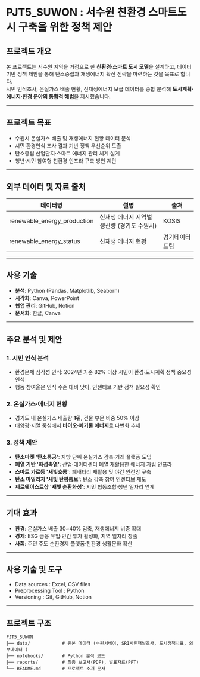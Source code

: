 # PJT5_SUWON : 서수원 친환경 스마트도시 구축을 위한 정책 제안

## 프로젝트 개요
본 프로젝트는 서수원 지역을 거점으로 한 **친환경·스마트 도시 모델**을 설계하고, 데이터 기반 정책 제안을 통해 탄소중립과 재생에너지 확산 전략을 마련하는 것을 목표로 합니다.  
시민 인식조사, 온실가스 배출 현황, 신재생에너지 보급 데이터를 종합 분석해 **도시계획·에너지·환경 분야의 통합적 해법**을 제시했습니다.

---

## 프로젝트 목표
- 수원시 온실가스 배출 및 재생에너지 현황 데이터 분석
- 시민 환경인식 조사 결과 기반 정책 우선순위 도출
- 탄소중립 산업단지·스마트 에너지 관리 체계 설계
- 청년·시민 참여형 친환경 인프라 구축 방안 제안

---

## 외부 데이터 및 자료 출처
| 데이터명         | 설명                                         | 출처                         |
|------------------|---------------------------------------------|-------------------------------|
| renewable_energy_production     | 신재생 에너지 지역별 생산량 (경기도 수원시)     | KOSIS     |
| renewable_energy_status  | 신재생 에너지 현황  | 경기데이터드림       |

---

## 사용 기술
- **분석**: Python (Pandas, Matplotlib, Seaborn)
- **시각화**: Canva, PowerPoint
- **협업 관리**: GitHub, Notion
- **문서화**: 한글, Canva

---

## 주요 분석 및 제안
### 1. 시민 인식 분석
- 환경문제 심각성 인식: 2024년 기준 82% 이상 시민이 환경·도시계획 정책 중요성 인식
- 행동 참여율은 인식 수준 대비 낮아, 인센티브 기반 정책 필요성 확인

### 2. 온실가스·에너지 현황
- 경기도 내 온실가스 배출량 **1위**, 건물 부문 비중 50% 이상
- 태양광·지열 중심에서 **바이오·폐기물 에너지**로 다변화 추세

### 3. 정책 제안
- **탄소마켓 '탄소통공'**: 지방 단위 온실가스 감축·거래 플랫폼 도입
- **폐열 기반 '화성축열'**: 산업·데이터센터 폐열 재활용한 에너지 자립 인프라
- **스마트 가로등 '새빛호롱'**: 폐배터리 재활용 및 야간 안전망 구축
- **탄소 마일리지 '새빛 탄평통보'**: 탄소 감축 참여 인센티브 제도
- **제로웨이스트샵 '새빛 순환화성'**: 시민 협동조합·청년 일자리 연계

---

## 기대 효과
- **환경**: 온실가스 배출 30~40% 감축, 재생에너지 비중 확대
- **경제**: ESG 금융 유입·민간 투자 활성화, 지역 일자리 창출
- **사회**: 주민 주도 순환경제 플랫폼·친환경 생활문화 확산

---

## 사용 기술 및 도구
- Data sources : Excel, CSV files
- Preprocessing Tool : Python
- Versioning : Git, GitHub, Notion

---

## 프로젝트 구조
```
PJT5_SUWON
├── data/            # 원본 데이터 (수원서베이, SRI시민패널조사, 도시정책치표, 외부데이터 )
├── notebooks/       # Python 분석 코드
├── reports/         # 최종 보고서(PDF), 발표자료(PPT)
└── README.md        # 프로젝트 소개 문서
```


